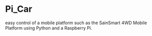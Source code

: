 Pi_Car
======

easy control of a mobile platform such as the SainSmart 4WD Mobile Platform using Python and a Raspberry Pi.
